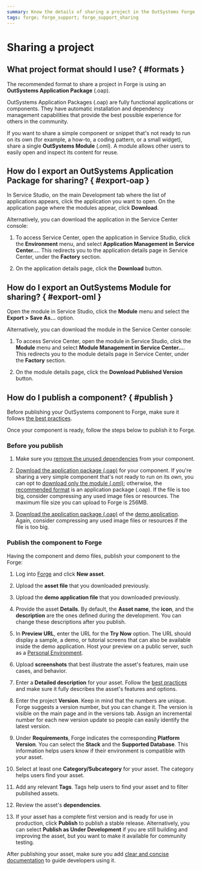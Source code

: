 ```yaml
---
summary: Know the details of sharing a project in the OutSystems Forge.
tags: forge; forge_support; forge_support_sharing
---
```


# Sharing a project

## What project format should I use? { #formats }

The recommended format to share a project in Forge is using an **OutSystems Application Package** (.oap).

OutSystems Application Packages (.oap) are fully functional applications or components. They have automatic installation and dependency management capabilities that provide the best possible experience for others in the community.

If you want to share a simple component or snippet that's not ready to run on its own (for example, a how-to, a coding pattern, or a small widget), share a single **OutSystems Module** (.oml). A module allows other users to easily open and inspect its content for reuse.

## How do I export an OutSystems Application Package for sharing? { #export-oap }

In Service Studio, on the main Development tab where the list of applications appears, click the application you want to open. On the application page where the modules appear, click **Download**.

Alternatively, you can download the application in the Service Center console:

1. To access Service Center, open the application in Service Studio, click the **Environment** menu, and select **Application Management in Service Center...**. This redirects you to the application details page in Service Center, under the **Factory** section.

2. On the application details page, click the **Download** button.

## How do I export an OutSystems Module for sharing? { #export-oml }

Open the module in Service Studio, click the **Module** menu and select the **Export > Save As...** option.

Alternatively, you can download the module in the Service Center console:

1. To access Service Center, open the module in Service Studio, click the **Module** menu and select **Module Management in Service Center...**. This redirects you to the module details page in Service Center, under the **Factory** section.

2. On the module details page, click the **Download Published Version** button.

## How do I publish a component? { #publish }

Before publishing your OutSystems component to Forge, make sure it follows [the best practices](https://success.outsystems.com/Documentation/Best_Practices/Development/Forge_components_best_practices).

Once your component is ready, follow the steps below to publish it to Forge.

### Before you publish

1. Make sure you [remove the unused dependencies](https://success.outsystems.com/Documentation/11/Getting_started/Service_Studio_Tips_and_Tricks#Make_sure_you_Remove_Unused_Dependencies) from your component.

1. [Download the application package (.oap)](#export-oap) for your component. If you're sharing a very simple component that's not ready to run on its own, you can opt to [download only the module (.oml)](#export-oml); otherwise, the [recommended format](#formats) is an application package (.oap). If the file is too big, consider compressing any used image files or resources. The maximum file size you can upload to Forge is 256MB.

1. [Download the application package (.oap)](#export-oap) of the [demo application](https://success.outsystems.com/Documentation/Best_Practices/Development/Forge_components_best_practices#demo). Again, consider compressing any used image files or resources if the file is too big.

### Publish the component to Forge

Having the component and demo files, publish your component to the Forge:

1. Log into [Forge](https://www.outsystems.com/forge/) and click **New asset**.

1. Upload the **asset file** that you downloaded previously.

1. Upload the **demo application file** that you downloaded previously.

1. Provide the asset **Details**. By default, the **Asset name**, the **icon**, and the **description** are the ones defined during the development. You can change these descriptions after you publish.

1. In **Preview URL**, enter the URL for the **Try Now** option. The URL should display a sample, a demo, or tutorial screens that can also be available inside the demo application. Host your preview on a public server, such as a [Personal Environment](../personal/whats-a-personal.md).

1. Upload **screenshots** that best illustrate the asset's features, main use cases, and behavior.

1. Enter a **Detailed description** for your asset. Follow the [best practices](https://success.outsystems.com/Documentation/Best_Practices/Development/Forge_components_best_practices#name-desc) and make sure it fully describes the asset's features and options.

1. Enter the project **Version**. Keep in mind that the numbers are unique. Forge suggests a version number, but you can change it. The version is visible on the main page and in the versions tab. Assign an incremental number for each new version update so people can easily identify the latest version.

1. Under **Requirements**, Forge indicates the corresponding **Platform Version**. You can select the **Stack** and the **Supported Database**. This information helps users know if their environment is compatible with your asset.

1. Select at least one **Category/Subcategory** for your asset. The category helps users find your asset.

1. Add any relevant **Tags**. Tags help users to find your asset and to filter published assets.

1. Review the asset's **dependencies**.

1. If your asset has a complete first version and is ready for use in production, click **Publish** to publish a stable release. Alternatively, you can select **Publish as Under Development** if you are still building and improving the asset, but you want to make it available for community testing.

After publishing your asset, make sure you add [clear and concise documentation](https://success.outsystems.com/Documentation/Best_Practices/Development/Forge_components_best_practices#docs) to guide developers using it.
